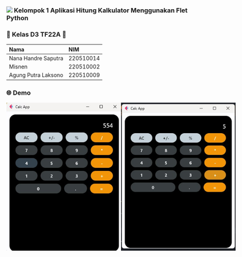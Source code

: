 ### <img src="https://user-images.githubusercontent.com/25181517/183423507-c056a6f9-1ba8-4312-a350-19bcbc5a8697.png" height="32"> Kelompok 1 Aplikasi Hitung Kalkulator Menggunakan Flet Python

### 🚀 Kelas D3 TF22A 🚀

| Nama                | NIM       |
| :------------------ | :-------- |
| Nana Handre Saputra | 220510014 |
| Misnen              | 220510002 |
| Agung Putra Laksono | 220510009 |

### :globe_with_meridians: Demo

<div style='display: flex;'>
  
<img src="https://github.com/UMC-PBO-2023/D3-TF22A-Kelompiok1-Aplikasi_Hitung_Kalkulator-Flet_Python/blob/master/Screenshot_1.jpg" width="300">
<img src="https://github.com/UMC-PBO-2023/D3-TF22A-Kelompiok1-Aplikasi_Hitung_Kalkulator-Flet_Python/blob/master/Screenshot_2.jpg" width="300">
</div>
